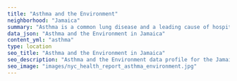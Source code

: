 ```yaml
---
title: "Asthma and the Environment"
neighborhood: "Jamaica"
summary: "Asthma is a common lung disease and a leading cause of hospitalizations for children under 15 years old. This report provides a summary of asthma indicators by neighborhood. It also describes housing and neighborhood characteristics that can make asthma worse."
data_json: "Asthma and the Environment in Jamaica"
content_yml: "asthma"
type: location
seo_title: "Asthma and the Environment in Jamaica"
seo_description: "Asthma and the Environment data profile for the Jamaica neighborhood of NYC."
seo_image: "images/nyc_health_report_asthma_environment.jpg"
---
```

